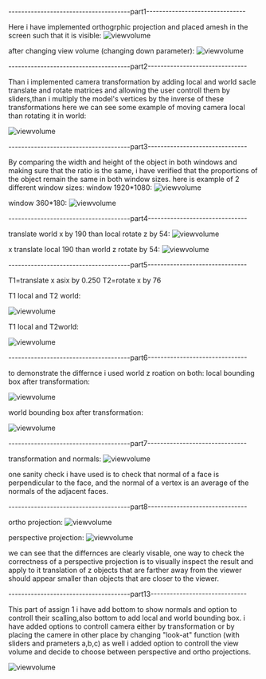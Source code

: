
--------------------------------------part1-------------------------------


Here i have implemented orthogrphic projection and placed amesh in the screen such that it is visible:
![viewvolume](view1.png "viewvolume")

after changing view volume (changing down parameter):
![viewvolume](view2c.png "viewvolume")


--------------------------------------part2-------------------------------



Than i implemented camera transformation by adding local and world sacle translate and rotate matrices and allowing the user controll them by sliders,than i multiply the model's vertices by the inverse of these transformations here we can see some example of moving camera local than rotating it in world:

![viewvolume](camera.gif "viewvolume")


--------------------------------------part3-------------------------------


By comparing the width and height of the object in both windows and making sure that the ratio is the same, i have verified that the proportions of the object remain the same in both window sizes. 
here is example of 2 different window sizes:
window 1920*1080:
![viewvolume](19201080.png "viewvolume")

window 360*180:
![viewvolume](360180.png "viewvolume")

--------------------------------------part4-------------------------------



translate world x by 190 than local rotate z by 54:
![viewvolume](x_worldtrans190_localrotatez54.png "viewvolume")


x translate local 190 than world z rotate by 54:
![viewvolume](xlocaltranslae190_worldrotatez54.png "viewvolume")


--------------------------------------part5-------------------------------

T1=translate x asix by 0.250
T2=rotate x by 76

T1 local and T2 world:


![viewvolume](t1.png "viewvolume")

T1 local and T2world:


![viewvolume](t2.png "viewvolume")



--------------------------------------part6-------------------------------


to demonstrate the differnce i used world z roation on both:
local bounding box after transformation:


![viewvolume](localboundingzrotationworld.png "viewvolume")


world bounding box after transformation:


![viewvolume](worldboundingzrotation.png "viewvolume")



--------------------------------------part7-------------------------------


transformation and normals:
![viewvolume](gifnormal.gif "viewvolume")

one sanity check i have used is to check that normal of a face is perpendicular to the face, and the normal of a vertex is an average of the normals of the adjacent faces.



--------------------------------------part8-------------------------------


ortho projection:
![viewvolume](orthproj.png "viewvolume")



perspective projection:
![viewvolume](presproj.png "viewvolume")

we can see that the differnces are clearly visable, one way to check the correctness of a perspective projection is to visually inspect the result and apply to it translation of z objects that are farther away from the viewer should appear smaller than objects that are closer to the viewer.


--------------------------------------part13------------------------------



This part of assign 1 i have add bottom to show normals and option to controll their scalling,also bottom to add local and world bounding box.
i have added options to controll camera either by transformation or by placing the camere in other place by changing "look-at" function (with sliders and prameters a,b,c) as well i added option to controll the view volume and decide to choose between perspective and ortho projections.

![viewvolume](menu.png "viewvolume")